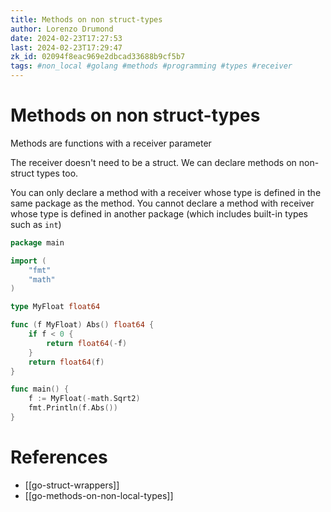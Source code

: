 ```yaml
---
title: Methods on non struct-types
author: Lorenzo Drumond
date: 2024-02-23T17:27:53
last: 2024-02-23T17:29:47
zk_id: 02094f8eac969e2dbcad33688b9cf5b7
tags: #non_local #golang #methods #programming #types #receiver
---
```



# Methods on non struct-types
Methods are functions with a receiver parameter

The receiver doesn't need to be a struct. We can declare methods on non-struct types too.

You can only declare a method with a receiver whose type is defined in the same package as the method. You cannot declare a method with receiver whose type is defined in another package (which includes built-in types such as `int`)

```go
package main

import (
	"fmt"
	"math"
)

type MyFloat float64

func (f MyFloat) Abs() float64 {
	if f < 0 {
		return float64(-f)
	}
	return float64(f)
}

func main() {
	f := MyFloat(-math.Sqrt2)
	fmt.Println(f.Abs())
}
```

# References
- [[go-struct-wrappers]]
- [[go-methods-on-non-local-types]]
